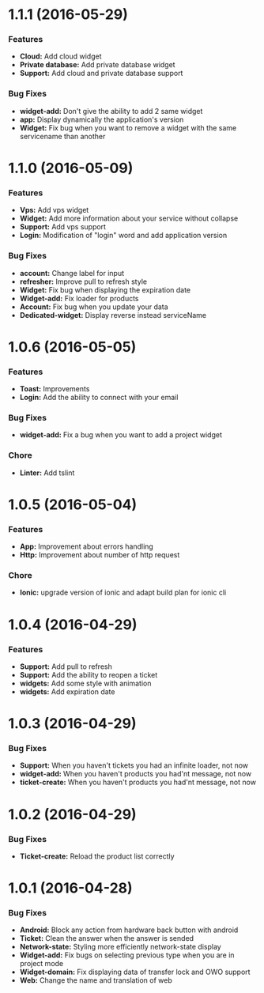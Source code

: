 # 1.1.1 (2016-05-29)

### Features

* **Cloud:** Add cloud widget
* **Private database:** Add private database widget
* **Support:** Add cloud and private database support

### Bug Fixes
* **widget-add:** Don't give the ability to add 2 same widget
* **app:** Display dynamically the application's version
* **Widget:** Fix bug when you want to remove a widget with the same servicename than another

# 1.1.0 (2016-05-09)

### Features

* **Vps:** Add vps widget
* **Widget:** Add more information about your service without collapse
* **Support:** Add vps support
* **Login:** Modification of "login" word and add application version

### Bug Fixes

* **account:** Change label for input
* **refresher:** Improve pull to refresh style
* **Widget:** Fix bug when displaying the expiration date
* **Widget-add:** Fix loader for products
* **Account:** Fix bug when you update your data
* **Dedicated-widget:** Display reverse instead serviceName

# 1.0.6 (2016-05-05)

### Features

* **Toast:** Improvements
* **Login:** Add the ability to connect with your email

### Bug Fixes

* **widget-add:** Fix a bug when you want to add a project widget


### Chore

* **Linter:** Add tslint


# 1.0.5 (2016-05-04)

### Features

* **App:** Improvement about errors handling
* **Http:** Improvement about number of http request

### Chore

* **Ionic:** upgrade version of ionic and adapt build plan for ionic cli

# 1.0.4 (2016-04-29)

### Features

* **Support:** Add pull to refresh
* **Support:** Add the ability to reopen a ticket
* **widgets:** Add some style with animation
* **widgets:** Add expiration date


# 1.0.3 (2016-04-29)

### Bug Fixes

* **Support:** When you haven't tickets you had an infinite loader, not now
* **widget-add:** When you haven't products you had'nt message, not now
* **ticket-create:** When you haven't products you had'nt message, not now


# 1.0.2 (2016-04-29)

### Bug Fixes

* **Ticket-create:** Reload the product list correctly

# 1.0.1 (2016-04-28)

### Bug Fixes

* **Android:** Block any action from hardware back button with android
* **Ticket:** Clean the answer when the answer is sended
* **Network-state:** Styling more efficiently network-state display
* **Widget-add:** Fix bugs on selecting previous type when you are in project mode
* **Widget-domain:** Fix displaying data of transfer lock and OWO support
* **Web:** Change the name and translation of web
